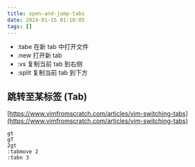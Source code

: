 ```yaml
---
title: open-and-jump-tabs
date: 2024-01-15 01:10:05
tags: []
---
```


- :tabe <file> 在新 tab 中打开文件
- :new 打开新 tab
- :vs 复制当前 tab 到右侧
- :split 复制当前 tab 到下方

## 跳转至某标签 (Tab)

[https://www.vimfromscratch.com/articles/vim-switching-tabs](https://www.vimfromscratch.com/articles/vim-switching-tabs)

```
gt
gT
2gt
:tabmove 2
:tabn 3
```




